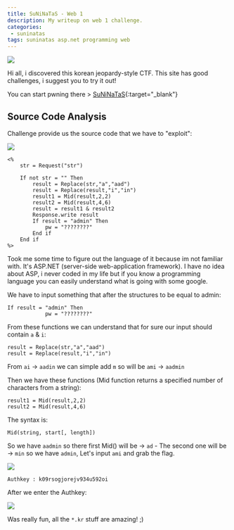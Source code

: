 ```yaml
---
title: SuNiNaTaS - Web 1
description: My writeup on web 1 challenge.
categories:
 - suninatas
tags: suninatas asp.net programming web
---
```


![](https://i1.daumcdn.net/thumb/C264x200/?fname=https://t1.daumcdn.net/cfile/tistory/99DE7733599504E81D)

Hi all, i discovered this korean jeopardy-style CTF. This site has good challenges, i suggest you to try it out!

You can start pwning there > [SuNiNaTaS](http://suninatas.com/){:target="_blank"}

## Source Code Analysis

Challenge provide us the source code that we have to "exploit":

![](https://i.imgur.com/QJ5Wf05.png)

```
<%
    str = Request("str")

    If not str = "" Then
        result = Replace(str,"a","aad")
        result = Replace(result,"i","in")
        result1 = Mid(result,2,2)
        result2 = Mid(result,4,6)
        result = result1 & result2
        Response.write result
        If result = "admin" Then
            pw = "????????"
        End if
    End if
%>
```

Took me some time to figure out the language of it because im not familiar with. It's ASP.NET (server-side web-application framework). I have no idea about ASP, i never coded in my life but if you know a programming language you can easily understand what is going with some google.

We have to input something that after the structures to be equal to admin:

```
If result = "admin" Then
            pw = "????????"
```

From these functions we can understand that for sure our input should contain `a` & `i`:

```
result = Replace(str,"a","aad")
result = Replace(result,"i","in")
```

From `ai` -> `aadin` we can simple add `m` so will be `ami` -> `aadmin`

Then we have these functions (Mid function returns a specified number of characters from a string):

```
result1 = Mid(result,2,2)
result2 = Mid(result,4,6)
```

The syntax is:

`Mid(string, start[, length])`

So we have `aadmin` so there first Mid() will be -> `ad` - The second one will be ->  `min` so we have `admin`, Let's input `ami` and grab the flag.

![](https://i.imgur.com/eil8Jtl.png)

`Authkey : k09rsogjorejv934u592oi`

After we enter the Authkey:

![](https://i.imgur.com/wtMjlJS.png)

Was really fun, all the `*.kr` stuff are amazing! ;)


